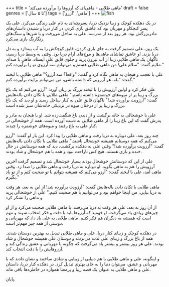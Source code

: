 +++
title = 'ماهی طلایی - ماهی‌ای که آرزوها را برآورده می‌کتد'
draft = false
genres = ['تا ۵ سال']
tags = ['ماهی', 'آرزو']
+++
![fish](/17.goldfish.jpg)

در یک دهکده کوچک و زیبا نزدیک دریا، پسربچه‌ای به نام علی زندگی می‌کرد. علی یک پسر کنجکاو و مهربان بود که عاشق بازی کردن در کنار دریا و شنیدن داستان‌های مادربزرگش بود. هر روز بعد از مدرسه، علی به ساحل می‌رفت و با شن‌ها و سنگ‌های رنگارنگ بازی می‌کرد.

یک روز، علی تصمیم گرفت به جای بازی کردن، قایق کوچکش را به آب بیندازد و به دل دریا بزند. او عاشق تماشای ماهی‌ها و موج‌های آرام دریا بود. وقتی به وسط دریا رسید، ناگهان یک ماهی طلایی زیبا از آب بیرون پرید و جلوی قایق علی ایستاد. ماهی با صدای ملایم گفت: "سلام علی! من ماهی طلایی هستم و می‌توانم سه آرزوی تو را برآورده کنم."

علی با تعجب و هیجان به ماهی نگاه کرد و گفت: "واقعا؟ سه آرزو؟" ماهی طلایی با لبخند گفت: "بله، هر آرزویی که داشته باشی، من می‌توانم برایت برآورده کنم."

علی فکر کرد و اولین آرزویش را با لبخند بزرگ بر زبان آورد: "آرزو می‌کنم که یک باغ بزرگ و زیبا پر از میوه‌های خوشمزه داشته باشم." ماهی طلایی با تکان دادن باله‌هایش گفت: "آرزویت برآورده شد!" ناگهان قایق علی به کنار ساحل رسید و او دید که یک باغ بزرگ و زیبا پر از درختان میوه در نزدیکی خانه‌شان سبز شده است.

علی با خوشحالی به خانه برگشت و از دیدن باغ شگفت‌زده شد. او با هیجان به مادر و پدرش گفت که این باغ زیبا را از ماهی طلایی به دست آورده است. همه از خوشحالی در کنار علی به باغ رفتند و میوه‌های خوشمزه را چیدند.

چند روز بعد، علی دوباره به دریا رفت و ماهی طلایی را پیدا کرد. این بار او گفت: "آرزو می‌کنم که همه دوستانم همیشه خوشحال باشند." ماهی طلایی با تکان دادن باله‌هایش گفت: "آرزویت برآورده شد!" وقتی علی به دهکده برگشت، دید که همه دوستانش در حال خنده و بازی هستند. هیچ کس ناراحت نبود و همه با هم خوشحال و شاد بودند.

علی از این که دوستانش خوشحال بودند بسیار خوشحال شد و تصمیم گرفت آخرین آرزویش را هم به ماهی بگوید. او دوباره به دریا رفت و ماهی طلایی را صدا زد. وقتی ماهی آمد، علی با لبخند گفت: "آرزو می‌کنم که همیشه بتوانم با تو صحبت کنم و از تو یاد بگیرم."

ماهی طلایی با تکان دادن باله‌هایش گفت: "آرزویت برآورده شد! از این به بعد، هر وقت به دریا بیایی، من اینجا خواهم بود و می‌توانیم با هم صحبت کنیم." علی از خوشحالی پرید و ماهی را تشکر کرد.

از آن روز به بعد، علی هر وقت به دریا می‌رفت، با ماهی طلایی صحبت می‌کرد و از او چیزهای زیادی یاد می‌گرفت. او فهمید که آرزوها باید با دقت و فکر انتخاب شوند و مهم است که همیشه به دیگران هم فکر کنیم. ماهی طلایی به علی یاد داد که مهربانی و دوستی از همه چیز مهم‌تر است.

در دهکده کوچک و زیبای کنار دریا، علی و ماهی طلایی تبدیل به بهترین دوستان شدند. همه از باغ بزرگ و زیبای علی لذت می‌بردند و دوستان علی همیشه خوشحال و شاد بودند. علی هر روز بیشتر و بیشتر یاد می‌گرفت که چگونه با مهربانی و عشق زندگی کند و آرزوهایش را با دقت انتخاب کند.

و اینگونه، علی و ماهی طلایی با هم دنیایی از زیبایی و شادی ساختند و نشان دادند که با مهربانی و عشق، می‌توان دنیا را به جای بهتری تبدیل کرد. در دهکده کنار دریا، داستان علی و ماهی طلایی به عنوان یک قصه زیبا و پرمعنا همواره در خاطره‌ها باقی ماند.

پایان.